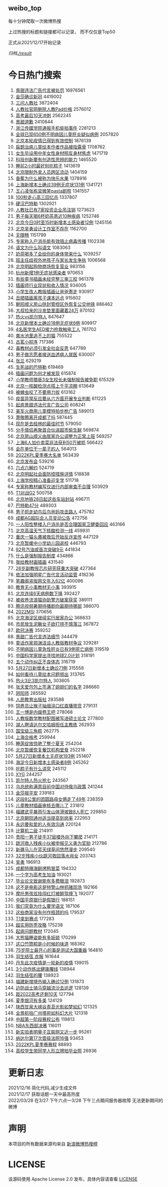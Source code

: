 weibo_top  
---
每十分钟爬取一次微博热搜  

上过热搜的标题和链接都可以记录， 而不仅仅是Top50

正式从2021/12/17开始记录  

*归档[./result](./result/)*

# 今日热门搜索  
1. [景甜违法广告代言被处罚](https://s.weibo.com//weibo?q=%23%E6%99%AF%E7%94%9C%E8%BF%9D%E6%B3%95%E5%B9%BF%E5%91%8A%E4%BB%A3%E8%A8%80%E8%A2%AB%E5%A4%84%E7%BD%9A%23&Refer=top) 16976561
2. [金莎确诊新冠](https://s.weibo.com//weibo?q=%23%E9%87%91%E8%8E%8E%E7%A1%AE%E8%AF%8A%E6%96%B0%E5%86%A0%23&Refer=top) 4419002
3. [三问人教社](https://s.weibo.com//weibo?q=%23%E4%B8%89%E9%97%AE%E4%BA%BA%E6%95%99%E7%A4%BE%23&Refer=top) 3872404
4. [人教社官网删除人教Pad价格](https://s.weibo.com//weibo?q=%23%E4%BA%BA%E6%95%99%E7%A4%BE%E5%AE%98%E7%BD%91%E5%88%A0%E9%99%A4%E4%BA%BA%E6%95%99Pad%E4%BB%B7%E6%A0%BC%23&Refer=top) 2576012
5. [高考最后10天冲刺](https://s.weibo.com//weibo?q=%23%E9%AB%98%E8%80%83%E6%9C%80%E5%90%8E10%E5%A4%A9%E5%86%B2%E5%88%BA%23&Refer=top) 2562245
6. [景甜道歉](https://s.weibo.com//weibo?q=%23%E6%99%AF%E7%94%9C%E9%81%93%E6%AD%89%23&Refer=top) 2410844
7. [浙江传媒学院通报手机偷拍事件](https://s.weibo.com//weibo?q=%23%E6%B5%99%E6%B1%9F%E4%BC%A0%E5%AA%92%E5%AD%A6%E9%99%A2%E9%80%9A%E6%8A%A5%E6%89%8B%E6%9C%BA%E5%81%B7%E6%8B%8D%E4%BA%8B%E4%BB%B6%23&Refer=top) 2281213
8. [全球已现650例不明病因儿童肝炎疑似病例](https://s.weibo.com//weibo?q=%23%E5%85%A8%E7%90%83%E5%B7%B2%E7%8E%B0650%E4%BE%8B%E4%B8%8D%E6%98%8E%E7%97%85%E5%9B%A0%E5%84%BF%E7%AB%A5%E8%82%9D%E7%82%8E%E7%96%91%E4%BC%BC%E7%97%85%E4%BE%8B%23&Refer=top) 2057820
9. [北京本轮疫情已得到有效控制](https://s.weibo.com//weibo?q=%23%E5%8C%97%E4%BA%AC%E6%9C%AC%E8%BD%AE%E7%96%AB%E6%83%85%E5%B7%B2%E5%BE%97%E5%88%B0%E6%9C%89%E6%95%88%E6%8E%A7%E5%88%B6%23&Refer=top) 1876139
10. [扁鹊治病儿童绘本作者作品被指露骨](https://s.weibo.com//weibo?q=%23%E6%89%81%E9%B9%8A%E6%B2%BB%E7%97%85%E5%84%BF%E7%AB%A5%E7%BB%98%E6%9C%AC%E4%BD%9C%E8%80%85%E4%BD%9C%E5%93%81%E8%A2%AB%E6%8C%87%E9%9C%B2%E9%AA%A8%23&Refer=top) 1708762
11. [女生毕设用中年女性身材照反身材焦虑](https://s.weibo.com//weibo?q=%23%E5%A5%B3%E7%94%9F%E6%AF%95%E8%AE%BE%E7%94%A8%E4%B8%AD%E5%B9%B4%E5%A5%B3%E6%80%A7%E8%BA%AB%E6%9D%90%E7%85%A7%E5%8F%8D%E8%BA%AB%E6%9D%90%E7%84%A6%E8%99%91%23&Refer=top) 1471719
12. [科技创新要有创造性思辨的能力](https://s.weibo.com//weibo?q=%23%E7%A7%91%E6%8A%80%E5%88%9B%E6%96%B0%E8%A6%81%E6%9C%89%E5%88%9B%E9%80%A0%E6%80%A7%E6%80%9D%E8%BE%A8%E7%9A%84%E8%83%BD%E5%8A%9B%23&Refer=top) 1465520
13. [睡前2小时最好别吃粽子](https://s.weibo.com//weibo?q=%23%E7%9D%A1%E5%89%8D2%E5%B0%8F%E6%97%B6%E6%9C%80%E5%A5%BD%E5%88%AB%E5%90%83%E7%B2%BD%E5%AD%90%23&Refer=top) 1413619
14. [北京限制外卖人员跨区流动](https://s.weibo.com//weibo?q=%23%E5%8C%97%E4%BA%AC%E9%99%90%E5%88%B6%E5%A4%96%E5%8D%96%E4%BA%BA%E5%91%98%E8%B7%A8%E5%8C%BA%E6%B5%81%E5%8A%A8%23&Refer=top) 1404159
15. [香蕉为什么被称为快乐水果](https://s.weibo.com//weibo?q=%23%E9%A6%99%E8%95%89%E4%B8%BA%E4%BB%80%E4%B9%88%E8%A2%AB%E7%A7%B0%E4%B8%BA%E5%BF%AB%E4%B9%90%E6%B0%B4%E6%9E%9C%23&Refer=top) 1378916
16. [上海新增本土确诊39例无症状131例](https://s.weibo.com//weibo?q=%23%E4%B8%8A%E6%B5%B7%E6%96%B0%E5%A2%9E%E6%9C%AC%E5%9C%9F%E7%A1%AE%E8%AF%8A39%E4%BE%8B%E6%97%A0%E7%97%87%E7%8A%B6131%E4%BE%8B%23&Refer=top) 1341721
17. [王心凌张栋梁微笑pasta剧照](https://s.weibo.com//weibo?q=%23%E7%8E%8B%E5%BF%83%E5%87%8C%E5%BC%A0%E6%A0%8B%E6%A2%81%E5%BE%AE%E7%AC%91pasta%E5%89%A7%E7%85%A7%23&Refer=top) 1341557
18. [100秒走心高三回忆杀](https://s.weibo.com//weibo?q=%23100%E7%A7%92%E8%B5%B0%E5%BF%83%E9%AB%98%E4%B8%89%E5%9B%9E%E5%BF%86%E6%9D%80%23&Refer=top) 1337807
19. [硬汉巴特勒](https://s.weibo.com//weibo?q=%23%E7%A1%AC%E6%B1%89%E5%B7%B4%E7%89%B9%E5%8B%92%23&Refer=top) 1302921
20. [人教社已有7家投资企业吊注销](https://s.weibo.com//weibo?q=%23%E4%BA%BA%E6%95%99%E7%A4%BE%E5%B7%B2%E6%9C%897%E5%AE%B6%E6%8A%95%E8%B5%84%E4%BC%81%E4%B8%9A%E5%90%8A%E6%B3%A8%E9%94%80%23&Refer=top) 1273623
21. [男子每天喝6杯奶茶患近10种疾病](https://s.weibo.com//weibo?q=%23%E7%94%B7%E5%AD%90%E6%AF%8F%E5%A4%A9%E5%96%9D6%E6%9D%AF%E5%A5%B6%E8%8C%B6%E6%82%A3%E8%BF%9110%E7%A7%8D%E7%96%BE%E7%97%85%23&Refer=top) 1252746
22. [北京今日0时至15时新增本土感染者12例](https://s.weibo.com//weibo?q=%23%E5%8C%97%E4%BA%AC%E4%BB%8A%E6%97%A50%E6%97%B6%E8%87%B315%E6%97%B6%E6%96%B0%E5%A2%9E%E6%9C%AC%E5%9C%9F%E6%84%9F%E6%9F%93%E8%80%8512%E4%BE%8B%23&Refer=top) 1245156
23. [北京吴勇设计工作室不存在](https://s.weibo.com//weibo?q=%23%E5%8C%97%E4%BA%AC%E5%90%B4%E5%8B%87%E8%AE%BE%E8%AE%A1%E5%B7%A5%E4%BD%9C%E5%AE%A4%E4%B8%8D%E5%AD%98%E5%9C%A8%23&Refer=top) 1162700
24. [无限畅](https://s.weibo.com//weibo?q=%E6%97%A0%E9%99%90%E7%95%85&Refer=top) 1151799
25. [专家称入户消杀能有效阻止病毒传播](https://s.weibo.com//weibo?q=%23%E4%B8%93%E5%AE%B6%E7%A7%B0%E5%85%A5%E6%88%B7%E6%B6%88%E6%9D%80%E8%83%BD%E6%9C%89%E6%95%88%E9%98%BB%E6%AD%A2%E7%97%85%E6%AF%92%E4%BC%A0%E6%92%AD%23&Refer=top) 1102338
26. [语文为什么叫语文](https://s.weibo.com//weibo?q=%23%E8%AF%AD%E6%96%87%E4%B8%BA%E4%BB%80%E4%B9%88%E5%8F%AB%E8%AF%AD%E6%96%87%23&Refer=top) 1083063
27. [奶茶喝多了会给你的身体带来什么](https://s.weibo.com//weibo?q=%23%E5%A5%B6%E8%8C%B6%E5%96%9D%E5%A4%9A%E4%BA%86%E4%BC%9A%E7%BB%99%E4%BD%A0%E7%9A%84%E8%BA%AB%E4%BD%93%E5%B8%A6%E6%9D%A5%E4%BB%80%E4%B9%88%23&Refer=top) 1039257
28. [班主任歧视外地孩子与家长发生争执](https://s.weibo.com//weibo?q=%23%E7%8F%AD%E4%B8%BB%E4%BB%BB%E6%AD%A7%E8%A7%86%E5%A4%96%E5%9C%B0%E5%AD%A9%E5%AD%90%E4%B8%8E%E5%AE%B6%E9%95%BF%E5%8F%91%E7%94%9F%E4%BA%89%E6%89%A7%23&Refer=top) 1006568
29. [北京明起购物商场恢复营业](https://s.weibo.com//weibo?q=%23%E5%8C%97%E4%BA%AC%E6%98%8E%E8%B5%B7%E8%B4%AD%E7%89%A9%E5%95%86%E5%9C%BA%E6%81%A2%E5%A4%8D%E8%90%A5%E4%B8%9A%23&Refer=top) 983156
30. [杭州新增1例无症状感染者](https://s.weibo.com//weibo?q=%23%E6%9D%AD%E5%B7%9E%E6%96%B0%E5%A2%9E1%E4%BE%8B%E6%97%A0%E7%97%87%E7%8A%B6%E6%84%9F%E6%9F%93%E8%80%85%23&Refer=top) 970653
31. [有些童书插画未经完整三审三校](https://s.weibo.com//weibo?q=%23%E6%9C%89%E4%BA%9B%E7%AB%A5%E4%B9%A6%E6%8F%92%E7%94%BB%E6%9C%AA%E7%BB%8F%E5%AE%8C%E6%95%B4%E4%B8%89%E5%AE%A1%E4%B8%89%E6%A0%A1%23&Refer=top) 961378
32. [插画师行业现状和收入情况](https://s.weibo.com//weibo?q=%23%E6%8F%92%E7%94%BB%E5%B8%88%E8%A1%8C%E4%B8%9A%E7%8E%B0%E7%8A%B6%E5%92%8C%E6%94%B6%E5%85%A5%E6%83%85%E5%86%B5%23&Refer=top) 934005
33. [小学生改人教版插画让爸爸寄走](https://s.weibo.com//weibo?q=%23%E5%B0%8F%E5%AD%A6%E7%94%9F%E6%94%B9%E4%BA%BA%E6%95%99%E7%89%88%E6%8F%92%E7%94%BB%E8%AE%A9%E7%88%B8%E7%88%B8%E5%AF%84%E8%B5%B0%23&Refer=top) 930917
34. [丑陋插画离孩子课本远点](https://s.weibo.com//weibo?q=%23%E4%B8%91%E9%99%8B%E6%8F%92%E7%94%BB%E7%A6%BB%E5%AD%A9%E5%AD%90%E8%AF%BE%E6%9C%AC%E8%BF%9C%E7%82%B9%23&Refer=top) 915602
35. [朝阳顺义房山除封管控区外恢复公交地铁](https://s.weibo.com//weibo?q=%23%E6%9C%9D%E9%98%B3%E9%A1%BA%E4%B9%89%E6%88%BF%E5%B1%B1%E9%99%A4%E5%B0%81%E7%AE%A1%E6%8E%A7%E5%8C%BA%E5%A4%96%E6%81%A2%E5%A4%8D%E5%85%AC%E4%BA%A4%E5%9C%B0%E9%93%81%23&Refer=top) 886462
36. [大叔捡来的沙发垫里面藏着24万](https://s.weibo.com//weibo?q=%23%E5%A4%A7%E5%8F%94%E6%8D%A1%E6%9D%A5%E7%9A%84%E6%B2%99%E5%8F%91%E5%9E%AB%E9%87%8C%E9%9D%A2%E8%97%8F%E7%9D%8024%E4%B8%87%23&Refer=top) 870102
37. [热火vs凯尔特人](https://s.weibo.com//weibo?q=%23%E7%83%AD%E7%81%ABvs%E5%87%AF%E5%B0%94%E7%89%B9%E4%BA%BA%23&Refer=top) 847647
38. [北京新增本土确诊18例无症状6例](https://s.weibo.com//weibo?q=%23%E5%8C%97%E4%BA%AC%E6%96%B0%E5%A2%9E%E6%9C%AC%E5%9C%9F%E7%A1%AE%E8%AF%8A18%E4%BE%8B%E6%97%A0%E7%97%87%E7%8A%B66%E4%BE%8B%23&Refer=top) 809917
39. [4名医学生AED接力抢救触电工人](https://s.weibo.com//weibo?q=%234%E5%90%8D%E5%8C%BB%E5%AD%A6%E7%94%9FAED%E6%8E%A5%E5%8A%9B%E6%8A%A2%E6%95%91%E8%A7%A6%E7%94%B5%E5%B7%A5%E4%BA%BA%23&Refer=top) 761702
40. [粪水池里追不上的猫](https://s.weibo.com//weibo?q=%23%E7%B2%AA%E6%B0%B4%E6%B1%A0%E9%87%8C%E8%BF%BD%E4%B8%8D%E4%B8%8A%E7%9A%84%E7%8C%AB%23&Refer=top) 755522
41. [古茗小程序](https://s.weibo.com//weibo?q=%E5%8F%A4%E8%8C%97%E5%B0%8F%E7%A8%8B%E5%BA%8F&Refer=top) 717386
42. [毒教材必须引发全社会反思](https://s.weibo.com//weibo?q=%23%E6%AF%92%E6%95%99%E6%9D%90%E5%BF%85%E9%A1%BB%E5%BC%95%E5%8F%91%E5%85%A8%E7%A4%BE%E4%BC%9A%E5%8F%8D%E6%80%9D%23&Refer=top) 647789
43. [男子做志愿者接送血透病人就医](https://s.weibo.com//weibo?q=%23%E7%94%B7%E5%AD%90%E5%81%9A%E5%BF%97%E6%84%BF%E8%80%85%E6%8E%A5%E9%80%81%E8%A1%80%E9%80%8F%E7%97%85%E4%BA%BA%E5%B0%B1%E5%8C%BB%23&Refer=top) 630007
44. [张兰](https://s.weibo.com//weibo?q=%E5%BC%A0%E5%85%B0&Refer=top) 629219
45. [生死战的巴特勒](https://s.weibo.com//weibo?q=%23%E7%94%9F%E6%AD%BB%E6%88%98%E7%9A%84%E5%B7%B4%E7%89%B9%E5%8B%92%23&Refer=top) 619469
46. [插画问题为何才被发现](https://s.weibo.com//weibo?q=%23%E6%8F%92%E7%94%BB%E9%97%AE%E9%A2%98%E4%B8%BA%E4%BD%95%E6%89%8D%E8%A2%AB%E5%8F%91%E7%8E%B0%23&Refer=top) 615874
47. [小学教师猥亵3女生校长未强制报告被免职](https://s.weibo.com//weibo?q=%23%E5%B0%8F%E5%AD%A6%E6%95%99%E5%B8%88%E7%8C%A5%E4%BA%B53%E5%A5%B3%E7%94%9F%E6%A0%A1%E9%95%BF%E6%9C%AA%E5%BC%BA%E5%88%B6%E6%8A%A5%E5%91%8A%E8%A2%AB%E5%85%8D%E8%81%8C%23&Refer=top) 615329
48. [北京一核酸检测点搭上千平凉棚](https://s.weibo.com//weibo?q=%23%E5%8C%97%E4%BA%AC%E4%B8%80%E6%A0%B8%E9%85%B8%E6%A3%80%E6%B5%8B%E7%82%B9%E6%90%AD%E4%B8%8A%E5%8D%83%E5%B9%B3%E5%87%89%E6%A3%9A%23&Refer=top) 613649
49. [被蜱虫咬了不要用力拔](https://s.weibo.com//weibo?q=%23%E8%A2%AB%E8%9C%B1%E8%99%AB%E5%92%AC%E4%BA%86%E4%B8%8D%E8%A6%81%E7%94%A8%E5%8A%9B%E6%8B%94%23&Refer=top) 613162
50. [疫苗异常反应要从六方面开展专业判断](https://s.weibo.com//weibo?q=%23%E7%96%AB%E8%8B%97%E5%BC%82%E5%B8%B8%E5%8F%8D%E5%BA%94%E8%A6%81%E4%BB%8E%E5%85%AD%E6%96%B9%E9%9D%A2%E5%BC%80%E5%B1%95%E4%B8%93%E4%B8%9A%E5%88%A4%E6%96%AD%23&Refer=top) 611225
51. [起底景甜违法代言广告公司](https://s.weibo.com//weibo?q=%23%E8%B5%B7%E5%BA%95%E6%99%AF%E7%94%9C%E8%BF%9D%E6%B3%95%E4%BB%A3%E8%A8%80%E5%B9%BF%E5%91%8A%E5%85%AC%E5%8F%B8%23&Refer=top) 608241
52. [美军火商用儿童模特拍步枪广告](https://s.weibo.com//weibo?q=%23%E7%BE%8E%E5%86%9B%E7%81%AB%E5%95%86%E7%94%A8%E5%84%BF%E7%AB%A5%E6%A8%A1%E7%89%B9%E6%8B%8D%E6%AD%A5%E6%9E%AA%E5%B9%BF%E5%91%8A%23&Refer=top) 589013
53. [萧敬腾离开成都了吗](https://s.weibo.com//weibo?q=%E8%90%A7%E6%95%AC%E8%85%BE%E7%A6%BB%E5%BC%80%E6%88%90%E9%83%BD%E4%BA%86%E5%90%97&Refer=top) 587445
54. [现在是去桂林的最佳时节](https://s.weibo.com//weibo?q=%23%E7%8E%B0%E5%9C%A8%E6%98%AF%E5%8E%BB%E6%A1%82%E6%9E%97%E7%9A%84%E6%9C%80%E4%BD%B3%E6%97%B6%E8%8A%82%23&Refer=top) 579050
55. [分手情侣再聚首合伙进超市偷生鲜](https://s.weibo.com//weibo?q=%23%E5%88%86%E6%89%8B%E6%83%85%E4%BE%A3%E5%86%8D%E8%81%9A%E9%A6%96%E5%90%88%E4%BC%99%E8%BF%9B%E8%B6%85%E5%B8%82%E5%81%B7%E7%94%9F%E9%B2%9C%23&Refer=top) 569874
56. [北京房山顺义由居家办公调整为正常上班](https://s.weibo.com//weibo?q=%23%E5%8C%97%E4%BA%AC%E6%88%BF%E5%B1%B1%E9%A1%BA%E4%B9%89%E7%94%B1%E5%B1%85%E5%AE%B6%E5%8A%9E%E5%85%AC%E8%B0%83%E6%95%B4%E4%B8%BA%E6%AD%A3%E5%B8%B8%E4%B8%8A%E7%8F%AD%23&Refer=top) 569257
57. [上海6人加价卖菜非法获利50万被抓](https://s.weibo.com//weibo?q=%23%E4%B8%8A%E6%B5%B76%E4%BA%BA%E5%8A%A0%E4%BB%B7%E5%8D%96%E8%8F%9C%E9%9D%9E%E6%B3%95%E8%8E%B7%E5%88%A950%E4%B8%87%E8%A2%AB%E6%8A%93%23&Refer=top) 566422
58. [会在单位干一辈子的人](https://s.weibo.com//weibo?q=%23%E4%BC%9A%E5%9C%A8%E5%8D%95%E4%BD%8D%E5%B9%B2%E4%B8%80%E8%BE%88%E5%AD%90%E7%9A%84%E4%BA%BA%23&Refer=top) 564013
59. [2022KPL夏季赛大名单](https://s.weibo.com//weibo?q=%232022KPL%E5%A4%8F%E5%AD%A3%E8%B5%9B%E5%A4%A7%E5%90%8D%E5%8D%95%23&Refer=top) 563439
60. [北京发布会](https://s.weibo.com//weibo?q=%23%E5%8C%97%E4%BA%AC%E5%8F%91%E5%B8%83%E4%BC%9A%23&Refer=top) 539216
61. [六点六解约](https://s.weibo.com//weibo?q=%E5%85%AD%E7%82%B9%E5%85%AD%E8%A7%A3%E7%BA%A6&Refer=top) 524719
62. [北京明起社会面防控措施详情](https://s.weibo.com//weibo?q=%23%E5%8C%97%E4%BA%AC%E6%98%8E%E8%B5%B7%E7%A4%BE%E4%BC%9A%E9%9D%A2%E9%98%B2%E6%8E%A7%E6%8E%AA%E6%96%BD%E8%AF%A6%E6%83%85%23&Refer=top) 518838
63. [上海学校精心准备迎复学](https://s.weibo.com//weibo?q=%23%E4%B8%8A%E6%B5%B7%E5%AD%A6%E6%A0%A1%E7%B2%BE%E5%BF%83%E5%87%86%E5%A4%87%E8%BF%8E%E5%A4%8D%E5%AD%A6%23&Refer=top) 511718
64. [专家称教材编写仅进行内部审查不合理](https://s.weibo.com//weibo?q=%23%E4%B8%93%E5%AE%B6%E7%A7%B0%E6%95%99%E6%9D%90%E7%BC%96%E5%86%99%E4%BB%85%E8%BF%9B%E8%A1%8C%E5%86%85%E9%83%A8%E5%AE%A1%E6%9F%A5%E4%B8%8D%E5%90%88%E7%90%86%23&Refer=top) 503929
65. [T1对战G2](https://s.weibo.com//weibo?q=%23T1%E5%AF%B9%E6%88%98G2%23&Refer=top) 500758
66. [北京地铁28日起这些车站封站](https://s.weibo.com//weibo?q=%23%E5%8C%97%E4%BA%AC%E5%9C%B0%E9%93%8128%E6%97%A5%E8%B5%B7%E8%BF%99%E4%BA%9B%E8%BD%A6%E7%AB%99%E5%B0%81%E7%AB%99%23&Refer=top) 496711
67. [巴特勒47分](https://s.weibo.com//weibo?q=%23%E5%B7%B4%E7%89%B9%E5%8B%9247%E5%88%86%23&Refer=top) 489303
68. [男子抓走幼鸟后鸟爸妈攻击路人](https://s.weibo.com//weibo?q=%23%E7%94%B7%E5%AD%90%E6%8A%93%E8%B5%B0%E5%B9%BC%E9%B8%9F%E5%90%8E%E9%B8%9F%E7%88%B8%E5%A6%88%E6%94%BB%E5%87%BB%E8%B7%AF%E4%BA%BA%23&Refer=top) 475782
69. [成都AG超玩会人员变动公告](https://s.weibo.com//weibo?q=%E6%88%90%E9%83%BDAG%E8%B6%85%E7%8E%A9%E4%BC%9A%E4%BA%BA%E5%91%98%E5%8F%98%E5%8A%A8%E5%85%AC%E5%91%8A&Refer=top) 472756
70. [一人阳性整楼入户消杀是否合理国家卫健委回应](https://s.weibo.com//weibo?q=%23%E4%B8%80%E4%BA%BA%E9%98%B3%E6%80%A7%E6%95%B4%E6%A5%BC%E5%85%A5%E6%88%B7%E6%B6%88%E6%9D%80%E6%98%AF%E5%90%A6%E5%90%88%E7%90%86%E5%9B%BD%E5%AE%B6%E5%8D%AB%E5%81%A5%E5%A7%94%E5%9B%9E%E5%BA%94%23&Refer=top) 463166
71. [北京高温天气下核酸检测一线](https://s.weibo.com//weibo?q=%23%E5%8C%97%E4%BA%AC%E9%AB%98%E6%B8%A9%E5%A4%A9%E6%B0%94%E4%B8%8B%E6%A0%B8%E9%85%B8%E6%A3%80%E6%B5%8B%E4%B8%80%E7%BA%BF%23&Refer=top) 459931
72. [重庆一猫头鹰被救后开始反诈宣传](https://s.weibo.com//weibo?q=%23%E9%87%8D%E5%BA%86%E4%B8%80%E7%8C%AB%E5%A4%B4%E9%B9%B0%E8%A2%AB%E6%95%91%E5%90%8E%E5%BC%80%E5%A7%8B%E5%8F%8D%E8%AF%88%E5%AE%A3%E4%BC%A0%23&Refer=top) 447129
73. [北京暂缓中小学幼儿园返校](https://s.weibo.com//weibo?q=%23%E5%8C%97%E4%BA%AC%E6%9A%82%E7%BC%93%E4%B8%AD%E5%B0%8F%E5%AD%A6%E5%B9%BC%E5%84%BF%E5%9B%AD%E8%BF%94%E6%A0%A1%23&Refer=top) 446793
74. [92号汽油或首次突破9元](https://s.weibo.com//weibo?q=%2392%E5%8F%B7%E6%B1%BD%E6%B2%B9%E6%88%96%E9%A6%96%E6%AC%A1%E7%AA%81%E7%A0%B49%E5%85%83%23&Refer=top) 441834
75. [什么是强制报告制度](https://s.weibo.com//weibo?q=%23%E4%BB%80%E4%B9%88%E6%98%AF%E5%BC%BA%E5%88%B6%E6%8A%A5%E5%91%8A%E5%88%B6%E5%BA%A6%23&Refer=top) 434866
76. [我给教材画插画](https://s.weibo.com//weibo?q=%23%E6%88%91%E7%BB%99%E6%95%99%E6%9D%90%E7%94%BB%E6%8F%92%E7%94%BB%23&Refer=top) 431540
77. [26岁副教授芯片研究获重大突破](https://s.weibo.com//weibo?q=%2326%E5%B2%81%E5%89%AF%E6%95%99%E6%8E%88%E8%8A%AF%E7%89%87%E7%A0%94%E7%A9%B6%E8%8E%B7%E9%87%8D%E5%A4%A7%E7%AA%81%E7%A0%B4%23&Refer=top) 427364
78. [依法加强明星广告代言活动监管](https://s.weibo.com//weibo?q=%23%E4%BE%9D%E6%B3%95%E5%8A%A0%E5%BC%BA%E6%98%8E%E6%98%9F%E5%B9%BF%E5%91%8A%E4%BB%A3%E8%A8%80%E6%B4%BB%E5%8A%A8%E7%9B%91%E7%AE%A1%23&Refer=top) 418236
79. [笔趣阁盗版网文年入62亿](https://s.weibo.com//weibo?q=%23%E7%AC%94%E8%B6%A3%E9%98%81%E7%9B%97%E7%89%88%E7%BD%91%E6%96%87%E5%B9%B4%E5%85%A562%E4%BA%BF%23&Refer=top) 400096
80. [教育无小事教材无小事](https://s.weibo.com//weibo?q=%23%E6%95%99%E8%82%B2%E6%97%A0%E5%B0%8F%E4%BA%8B%E6%95%99%E6%9D%90%E6%97%A0%E5%B0%8F%E4%BA%8B%23&Refer=top) 393915
81. [北京连续6天病例数下降](https://s.weibo.com//weibo?q=%23%E5%8C%97%E4%BA%AC%E8%BF%9E%E7%BB%AD6%E5%A4%A9%E7%97%85%E4%BE%8B%E6%95%B0%E4%B8%8B%E9%99%8D%23&Refer=top) 392427
82. [被收养流浪猫协助警方破案获奖](https://s.weibo.com//weibo?q=%23%E8%A2%AB%E6%94%B6%E5%85%BB%E6%B5%81%E6%B5%AA%E7%8C%AB%E5%8D%8F%E5%8A%A9%E8%AD%A6%E6%96%B9%E7%A0%B4%E6%A1%88%E8%8E%B7%E5%A5%96%23&Refer=top) 389111
83. [腾讯视频暑期待播剧你最期待哪部](https://s.weibo.com//weibo?q=%23%E8%85%BE%E8%AE%AF%E8%A7%86%E9%A2%91%E6%9A%91%E6%9C%9F%E5%BE%85%E6%92%AD%E5%89%A7%E4%BD%A0%E6%9C%80%E6%9C%9F%E5%BE%85%E5%93%AA%E9%83%A8%23&Refer=top) 386070
84. [2022MSI](https://s.weibo.com//weibo?q=2022MSI&Refer=top) 370656
85. [北京海淀区继续实行居家办公](https://s.weibo.com//weibo?q=%23%E5%8C%97%E4%BA%AC%E6%B5%B7%E6%B7%80%E5%8C%BA%E7%BB%A7%E7%BB%AD%E5%AE%9E%E8%A1%8C%E5%B1%85%E5%AE%B6%E5%8A%9E%E5%85%AC%23&Refer=top) 368633
86. [市民放生泥鳅女子欲打捞不慎落江](https://s.weibo.com//weibo?q=%23%E5%B8%82%E6%B0%91%E6%94%BE%E7%94%9F%E6%B3%A5%E9%B3%85%E5%A5%B3%E5%AD%90%E6%AC%B2%E6%89%93%E6%8D%9E%E4%B8%8D%E6%85%8E%E8%90%BD%E6%B1%9F%23&Refer=top) 367872
87. [欧冠决赛](https://s.weibo.com//weibo?q=%23%E6%AC%A7%E5%86%A0%E5%86%B3%E8%B5%9B%23&Refer=top) 359252
88. [景甜广告代言违法细节](https://s.weibo.com//weibo?q=%23%E6%99%AF%E7%94%9C%E5%B9%BF%E5%91%8A%E4%BB%A3%E8%A8%80%E8%BF%9D%E6%B3%95%E7%BB%86%E8%8A%82%23&Refer=top) 344479
89. [童话作家郑渊洁谈人教版教材争议](https://s.weibo.com//weibo?q=%23%E7%AB%A5%E8%AF%9D%E4%BD%9C%E5%AE%B6%E9%83%91%E6%B8%8A%E6%B4%81%E8%B0%88%E4%BA%BA%E6%95%99%E7%89%88%E6%95%99%E6%9D%90%E4%BA%89%E8%AE%AE%23&Refer=top) 329281
90. [不明病因儿童急性肝炎已有9例死亡病例](https://s.weibo.com//weibo?q=%23%E4%B8%8D%E6%98%8E%E7%97%85%E5%9B%A0%E5%84%BF%E7%AB%A5%E6%80%A5%E6%80%A7%E8%82%9D%E7%82%8E%E5%B7%B2%E6%9C%899%E4%BE%8B%E6%AD%BB%E4%BA%A1%E7%97%85%E4%BE%8B%23&Refer=top) 319519
91. [中国科学家提出寻找地球2.0计划](https://s.weibo.com//weibo?q=%23%E4%B8%AD%E5%9B%BD%E7%A7%91%E5%AD%A6%E5%AE%B6%E6%8F%90%E5%87%BA%E5%AF%BB%E6%89%BE%E5%9C%B0%E7%90%832.0%E8%AE%A1%E5%88%92%23&Refer=top) 318191
92. [五个动作纠正不良体态](https://s.weibo.com//weibo?q=%23%E4%BA%94%E4%B8%AA%E5%8A%A8%E4%BD%9C%E7%BA%A0%E6%AD%A3%E4%B8%8D%E8%89%AF%E4%BD%93%E6%80%81%23&Refer=top) 316719
93. [5月27日新增本土确诊71例](https://s.weibo.com//weibo?q=%235%E6%9C%8827%E6%97%A5%E6%96%B0%E5%A2%9E%E6%9C%AC%E5%9C%9F%E7%A1%AE%E8%AF%8A71%E4%BE%8B%23&Refer=top) 315558
94. [如何看待儿童绘本问题频出](https://s.weibo.com//weibo?q=%23%E5%A6%82%E4%BD%95%E7%9C%8B%E5%BE%85%E5%84%BF%E7%AB%A5%E7%BB%98%E6%9C%AC%E9%97%AE%E9%A2%98%E9%A2%91%E5%87%BA%23&Refer=top) 313765
95. [热火3比3凯尔特人](https://s.weibo.com//weibo?q=%23%E7%83%AD%E7%81%AB3%E6%AF%943%E5%87%AF%E5%B0%94%E7%89%B9%E4%BA%BA%23&Refer=top) 303605
96. [张天爱包包上签满了姐姐们的名字](https://s.weibo.com//weibo?q=%23%E5%BC%A0%E5%A4%A9%E7%88%B1%E5%8C%85%E5%8C%85%E4%B8%8A%E7%AD%BE%E6%BB%A1%E4%BA%86%E5%A7%90%E5%A7%90%E4%BB%AC%E7%9A%84%E5%90%8D%E5%AD%97%23&Refer=top) 286660
97. [阴阳师](https://s.weibo.com//weibo?q=%E9%98%B4%E9%98%B3%E5%B8%88&Refer=top) 285592
98. [人民教育出版社](https://s.weibo.com//weibo?q=%23%E4%BA%BA%E6%B0%91%E6%95%99%E8%82%B2%E5%87%BA%E7%89%88%E7%A4%BE%23&Refer=top) 283588
99. [饲养员让猴子抽烟涂口红直播带货](https://s.weibo.com//weibo?q=%23%E9%A5%B2%E5%85%BB%E5%91%98%E8%AE%A9%E7%8C%B4%E5%AD%90%E6%8A%BD%E7%83%9F%E6%B6%82%E5%8F%A3%E7%BA%A2%E7%9B%B4%E6%92%AD%E5%B8%A6%E8%B4%A7%23&Refer=top) 279131
100. [王一博是内娱卷王吧](https://s.weibo.com//weibo?q=%23%E7%8E%8B%E4%B8%80%E5%8D%9A%E6%98%AF%E5%86%85%E5%A8%B1%E5%8D%B7%E7%8E%8B%E5%90%A7%23&Refer=top) 278068
101. [人教版数学教材配图被写进硕士论文](https://s.weibo.com//weibo?q=%23%E4%BA%BA%E6%95%99%E7%89%88%E6%95%B0%E5%AD%A6%E6%95%99%E6%9D%90%E9%85%8D%E5%9B%BE%E8%A2%AB%E5%86%99%E8%BF%9B%E7%A1%95%E5%A3%AB%E8%AE%BA%E6%96%87%23&Refer=top) 277800
102. [湖人聘请达尔文哈姆担任主教练](https://s.weibo.com//weibo?q=%23%E6%B9%96%E4%BA%BA%E8%81%98%E8%AF%B7%E8%BE%BE%E5%B0%94%E6%96%87%E5%93%88%E5%A7%86%E6%8B%85%E4%BB%BB%E4%B8%BB%E6%95%99%E7%BB%83%23&Refer=top) 262933
103. [国宝级三角粽](https://s.weibo.com//weibo?q=%23%E5%9B%BD%E5%AE%9D%E7%BA%A7%E4%B8%89%E8%A7%92%E7%B2%BD%23&Refer=top) 262775
104. [上海合格考](https://s.weibo.com//weibo?q=%23%E4%B8%8A%E6%B5%B7%E5%90%88%E6%A0%BC%E8%80%83%23&Refer=top) 259944
105. [睡莲绽放惊艳了整个夏天](https://s.weibo.com//weibo?q=%23%E7%9D%A1%E8%8E%B2%E7%BB%BD%E6%94%BE%E6%83%8A%E8%89%B3%E4%BA%86%E6%95%B4%E4%B8%AA%E5%A4%8F%E5%A4%A9%23&Refer=top) 254204
106. [北京暂缓恢复餐饮机构堂食](https://s.weibo.com//weibo?q=%23%E5%8C%97%E4%BA%AC%E6%9A%82%E7%BC%93%E6%81%A2%E5%A4%8D%E9%A4%90%E9%A5%AE%E6%9C%BA%E6%9E%84%E5%A0%82%E9%A3%9F%23&Refer=top) 252218
107. [5月27日新增本土无症状193例](https://s.weibo.com//weibo?q=%235%E6%9C%8827%E6%97%A5%E6%96%B0%E5%A2%9E%E6%9C%AC%E5%9C%9F%E6%97%A0%E7%97%87%E7%8A%B6193%E4%BE%8B%23&Refer=top) 251407
108. [海淀今日新增本土感染者8例](https://s.weibo.com//weibo?q=%E6%B5%B7%E6%B7%80%E4%BB%8A%E6%97%A5%E6%96%B0%E5%A2%9E%E6%9C%AC%E5%9C%9F%E6%84%9F%E6%9F%93%E8%80%858%E4%BE%8B&Refer=top) 245262
109. [吃粽子有什么讲究](https://s.weibo.com//weibo?q=%23%E5%90%83%E7%B2%BD%E5%AD%90%E6%9C%89%E4%BB%80%E4%B9%88%E8%AE%B2%E7%A9%B6%23&Refer=top) 245112
110. [XYG](https://s.weibo.com//weibo?q=XYG&Refer=top) 244257
111. [凯尔特人热火抢七](https://s.weibo.com//weibo?q=%E5%87%AF%E5%B0%94%E7%89%B9%E4%BA%BA%E7%83%AD%E7%81%AB%E6%8A%A2%E4%B8%83&Refer=top) 243567
112. [乌总统称满意目前中国对待俄乌政策](https://s.weibo.com//weibo?q=%23%E4%B9%8C%E6%80%BB%E7%BB%9F%E7%A7%B0%E6%BB%A1%E6%84%8F%E7%9B%AE%E5%89%8D%E4%B8%AD%E5%9B%BD%E5%AF%B9%E5%BE%85%E4%BF%84%E4%B9%8C%E6%94%BF%E7%AD%96%23&Refer=top) 241244
113. [金莎报平安](https://s.weibo.com//weibo?q=%23%E9%87%91%E8%8E%8E%E6%8A%A5%E5%B9%B3%E5%AE%89%23&Refer=top) 239183
114. [这段8公里的团圆路母女俩走了49年](https://s.weibo.com//weibo?q=%23%E8%BF%99%E6%AE%B58%E5%85%AC%E9%87%8C%E7%9A%84%E5%9B%A2%E5%9C%86%E8%B7%AF%E6%AF%8D%E5%A5%B3%E4%BF%A9%E8%B5%B0%E4%BA%8649%E5%B9%B4%23&Refer=top) 238359
115. [儿童教材插画审核去哪儿了](https://s.weibo.com//weibo?q=%23%E5%84%BF%E7%AB%A5%E6%95%99%E6%9D%90%E6%8F%92%E7%94%BB%E5%AE%A1%E6%A0%B8%E5%8E%BB%E5%93%AA%E5%84%BF%E4%BA%86%23&Refer=top) 231812
116. [福建武平暴雨引发山体滑坡致8人死亡](https://s.weibo.com//weibo?q=%23%E7%A6%8F%E5%BB%BA%E6%AD%A6%E5%B9%B3%E6%9A%B4%E9%9B%A8%E5%BC%95%E5%8F%91%E5%B1%B1%E4%BD%93%E6%BB%91%E5%9D%A1%E8%87%B48%E4%BA%BA%E6%AD%BB%E4%BA%A1%23&Refer=top) 229850
117. [北京朝阳通州适当提高到岗率](https://s.weibo.com//weibo?q=%23%E5%8C%97%E4%BA%AC%E6%9C%9D%E9%98%B3%E9%80%9A%E5%B7%9E%E9%80%82%E5%BD%93%E6%8F%90%E9%AB%98%E5%88%B0%E5%B2%97%E7%8E%87%23&Refer=top) 222953
118. [永远要和爱的人有效沟通](https://s.weibo.com//weibo?q=%23%E6%B0%B8%E8%BF%9C%E8%A6%81%E5%92%8C%E7%88%B1%E7%9A%84%E4%BA%BA%E6%9C%89%E6%95%88%E6%B2%9F%E9%80%9A%23&Refer=top) 220124
119. [计算机二级](https://s.weibo.com//weibo?q=%E8%AE%A1%E7%AE%97%E6%9C%BA%E4%BA%8C%E7%BA%A7&Refer=top) 214911
120. [贵阳一男子徒手37层楼外向下攀爬](https://s.weibo.com//weibo?q=%23%E8%B4%B5%E9%98%B3%E4%B8%80%E7%94%B7%E5%AD%90%E5%BE%92%E6%89%8B37%E5%B1%82%E6%A5%BC%E5%A4%96%E5%90%91%E4%B8%8B%E6%94%80%E7%88%AC%23&Refer=top) 214171
121. [跳河救人残疾小伙被申报见义勇为奖励](https://s.weibo.com//weibo?q=%23%E8%B7%B3%E6%B2%B3%E6%95%91%E4%BA%BA%E6%AE%8B%E7%96%BE%E5%B0%8F%E4%BC%99%E8%A2%AB%E7%94%B3%E6%8A%A5%E8%A7%81%E4%B9%89%E5%8B%87%E4%B8%BA%E5%A5%96%E5%8A%B1%23&Refer=top) 212786
122. [新疆马儿在蓝天绿草间悠然漫步](https://s.weibo.com//weibo?q=%23%E6%96%B0%E7%96%86%E9%A9%AC%E5%84%BF%E5%9C%A8%E8%93%9D%E5%A4%A9%E7%BB%BF%E8%8D%89%E9%97%B4%E6%82%A0%E7%84%B6%E6%BC%AB%E6%AD%A5%23&Refer=top) 209540
123. [32岁残疾小伙跳河救回落水母女](https://s.weibo.com//weibo?q=%2332%E5%B2%81%E6%AE%8B%E7%96%BE%E5%B0%8F%E4%BC%99%E8%B7%B3%E6%B2%B3%E6%95%91%E5%9B%9E%E8%90%BD%E6%B0%B4%E6%AF%8D%E5%A5%B3%23&Refer=top) 203743
124. [吴勇](https://s.weibo.com//weibo?q=%23%E5%90%B4%E5%8B%87%23&Refer=top) 196913
125. [成都特辣海鲜烤鸭冒菜](https://s.weibo.com//weibo?q=%23%E6%88%90%E9%83%BD%E7%89%B9%E8%BE%A3%E6%B5%B7%E9%B2%9C%E7%83%A4%E9%B8%AD%E5%86%92%E8%8F%9C%23&Refer=top) 194332
126. [一个字为高考生加油](https://s.weibo.com//weibo?q=%23%E4%B8%80%E4%B8%AA%E5%AD%97%E4%B8%BA%E9%AB%98%E8%80%83%E7%94%9F%E5%8A%A0%E6%B2%B9%23&Refer=top) 193021
127. [毕业论文致谢能有多费眼泪](https://s.weibo.com//weibo?q=%23%E6%AF%95%E4%B8%9A%E8%AE%BA%E6%96%87%E8%87%B4%E8%B0%A2%E8%83%BD%E6%9C%89%E5%A4%9A%E8%B4%B9%E7%9C%BC%E6%B3%AA%23&Refer=top) 192873
128. [这不是电影这是特警山林抓赌现场](https://s.weibo.com//weibo?q=%23%E8%BF%99%E4%B8%8D%E6%98%AF%E7%94%B5%E5%BD%B1%E8%BF%99%E6%98%AF%E7%89%B9%E8%AD%A6%E5%B1%B1%E6%9E%97%E6%8A%93%E8%B5%8C%E7%8E%B0%E5%9C%BA%23&Refer=top) 192166
129. [摩托男孩炫技闯红灯被醉驾撞飞](https://s.weibo.com//weibo?q=%23%E6%91%A9%E6%89%98%E7%94%B7%E5%AD%A9%E7%82%AB%E6%8A%80%E9%97%AF%E7%BA%A2%E7%81%AF%E8%A2%AB%E9%86%89%E9%A9%BE%E6%92%9E%E9%A3%9E%23&Refer=top) 192077
130. [中国平原银行是假银行](https://s.weibo.com//weibo?q=%23%E4%B8%AD%E5%9B%BD%E5%B9%B3%E5%8E%9F%E9%93%B6%E8%A1%8C%E6%98%AF%E5%81%87%E9%93%B6%E8%A1%8C%23&Refer=top) 188151
131. [我们究竟为什么要学语文](https://s.weibo.com//weibo?q=%23%E6%88%91%E4%BB%AC%E7%A9%B6%E7%AB%9F%E4%B8%BA%E4%BB%80%E4%B9%88%E8%A6%81%E5%AD%A6%E8%AF%AD%E6%96%87%23&Refer=top) 187106
132. [这些商家没有创作瓶颈的吗](https://s.weibo.com//weibo?q=%23%E8%BF%99%E4%BA%9B%E5%95%86%E5%AE%B6%E6%B2%A1%E6%9C%89%E5%88%9B%E4%BD%9C%E7%93%B6%E9%A2%88%E7%9A%84%E5%90%97%23&Refer=top) 179537
133. [T1拿到赛点](https://s.weibo.com//weibo?q=%23T1%E6%8B%BF%E5%88%B0%E8%B5%9B%E7%82%B9%23&Refer=top) 177283
134. [超实用防秃攻略](https://s.weibo.com//weibo?q=%23%E8%B6%85%E5%AE%9E%E7%94%A8%E9%98%B2%E7%A7%83%E6%94%BB%E7%95%A5%23&Refer=top) 175238
135. [起底问题教材](https://s.weibo.com//weibo?q=%23%E8%B5%B7%E5%BA%95%E9%97%AE%E9%A2%98%E6%95%99%E6%9D%90%23&Refer=top) 172045
136. [大熊猫睡姿能有多妖娆](https://s.weibo.com//weibo?q=%23%E5%A4%A7%E7%86%8A%E7%8C%AB%E7%9D%A1%E5%A7%BF%E8%83%BD%E6%9C%89%E5%A4%9A%E5%A6%96%E5%A8%86%23&Refer=top) 170299
137. [这口竹筒粽是小时候的味道](https://s.weibo.com//weibo?q=%23%E8%BF%99%E5%8F%A3%E7%AB%B9%E7%AD%92%E7%B2%BD%E6%98%AF%E5%B0%8F%E6%97%B6%E5%80%99%E7%9A%84%E5%91%B3%E9%81%93%23&Refer=top) 168362
138. [75岁院士最开心的事是测试大国重器](https://s.weibo.com//weibo?q=%2375%E5%B2%81%E9%99%A2%E5%A3%AB%E6%9C%80%E5%BC%80%E5%BF%83%E7%9A%84%E4%BA%8B%E6%98%AF%E6%B5%8B%E8%AF%95%E5%A4%A7%E5%9B%BD%E9%87%8D%E5%99%A8%23&Refer=top) 164810
139. [羽生结弦 衣服](https://s.weibo.com//weibo?q=%E7%BE%BD%E7%94%9F%E7%BB%93%E5%BC%A6%20%E8%A1%A3%E6%9C%8D&Refer=top) 161644
140. [丹东此次疫情是一轮新的疫情](https://s.weibo.com//weibo?q=%23%E4%B8%B9%E4%B8%9C%E6%AD%A4%E6%AC%A1%E7%96%AB%E6%83%85%E6%98%AF%E4%B8%80%E8%BD%AE%E6%96%B0%E7%9A%84%E7%96%AB%E6%83%85%23&Refer=top) 139015
141. [3个动作练出健康腰线](https://s.weibo.com//weibo?q=%233%E4%B8%AA%E5%8A%A8%E4%BD%9C%E7%BB%83%E5%87%BA%E5%81%A5%E5%BA%B7%E8%85%B0%E7%BA%BF%23&Refer=top) 138944
142. [羽生结弦的腰](https://s.weibo.com//weibo?q=%23%E7%BE%BD%E7%94%9F%E7%BB%93%E5%BC%A6%E7%9A%84%E8%85%B0%23&Refer=top) 138923
143. [福建新增境外输入确诊12例](https://s.weibo.com//weibo?q=%23%E7%A6%8F%E5%BB%BA%E6%96%B0%E5%A2%9E%E5%A2%83%E5%A4%96%E8%BE%93%E5%85%A5%E7%A1%AE%E8%AF%8A12%E4%BE%8B%23&Refer=top) 131873
144. [边防战士骑马穿越流沙去巡逻](https://s.weibo.com//weibo?q=%23%E8%BE%B9%E9%98%B2%E6%88%98%E5%A3%AB%E9%AA%91%E9%A9%AC%E7%A9%BF%E8%B6%8A%E6%B5%81%E6%B2%99%E5%8E%BB%E5%B7%A1%E9%80%BB%23&Refer=top) 128139
145. [距2022高考还剩10天](https://s.weibo.com//weibo?q=%23%E8%B7%9D2022%E9%AB%98%E8%80%83%E8%BF%98%E5%89%A910%E5%A4%A9%23&Refer=top) 127794
146. [夏季银河有多美](https://s.weibo.com//weibo?q=%23%E5%A4%8F%E5%AD%A3%E9%93%B6%E6%B2%B3%E6%9C%89%E5%A4%9A%E7%BE%8E%23&Refer=top) 124129
147. [陕西甘泉大峡谷青苔光影如梦如幻](https://s.weibo.com//weibo?q=%23%E9%99%95%E8%A5%BF%E7%94%98%E6%B3%89%E5%A4%A7%E5%B3%A1%E8%B0%B7%E9%9D%92%E8%8B%94%E5%85%89%E5%BD%B1%E5%A6%82%E6%A2%A6%E5%A6%82%E5%B9%BB%23&Refer=top) 121325
148. [全景航拍广州塔宛如科幻大片](https://s.weibo.com//weibo?q=%23%E5%85%A8%E6%99%AF%E8%88%AA%E6%8B%8D%E5%B9%BF%E5%B7%9E%E5%A1%94%E5%AE%9B%E5%A6%82%E7%A7%91%E5%B9%BB%E5%A4%A7%E7%89%87%23&Refer=top) 121318
149. [中超第一阶段赛程公布](https://s.weibo.com//weibo?q=%23%E4%B8%AD%E8%B6%85%E7%AC%AC%E4%B8%80%E9%98%B6%E6%AE%B5%E8%B5%9B%E7%A8%8B%E5%85%AC%E5%B8%83%23&Refer=top) 119813
150. [NBA东西部决赛](https://s.weibo.com//weibo?q=%23NBA%E4%B8%9C%E8%A5%BF%E9%83%A8%E5%86%B3%E8%B5%9B%23&Refer=top) 116011
151. [新实验表明量子互联网又近一步](https://s.weibo.com//weibo?q=%23%E6%96%B0%E5%AE%9E%E9%AA%8C%E8%A1%A8%E6%98%8E%E9%87%8F%E5%AD%90%E4%BA%92%E8%81%94%E7%BD%91%E5%8F%88%E8%BF%91%E4%B8%80%E6%AD%A5%23&Refer=top) 95261
152. [纳达尔第17次晋级法网16强](https://s.weibo.com//weibo?q=%23%E7%BA%B3%E8%BE%BE%E5%B0%94%E7%AC%AC17%E6%AC%A1%E6%99%8B%E7%BA%A7%E6%B3%95%E7%BD%9116%E5%BC%BA%23&Refer=top) 93453
153. [2022KPL夏季赛赛程](https://s.weibo.com//weibo?q=%232022KPL%E5%A4%8F%E5%AD%A3%E8%B5%9B%E8%B5%9B%E7%A8%8B%23&Refer=top) 88893
154. [高校学生带同学人形立牌拍毕业照](https://s.weibo.com//weibo?q=%23%E9%AB%98%E6%A0%A1%E5%AD%A6%E7%94%9F%E5%B8%A6%E5%90%8C%E5%AD%A6%E4%BA%BA%E5%BD%A2%E7%AB%8B%E7%89%8C%E6%8B%8D%E6%AF%95%E4%B8%9A%E7%85%A7%23&Refer=top) 26936
# 更新日志  
2021/12/16  简化代码,减少生成文件  
2021/12/17  获取话题一天中最高热度  
2022/03/28  在3/27 下午六点—3/28 下午三点期间服务器故障 无法更新期间的微博  
# 声明  
本项目的所有数据来源均来自 [新浪微博热搜榜](https://s.weibo.com/top/summary)  

# LICENSE
该源码使用 Apache License 2.0 发布，具体内容请查看 [LICENSE](./LICENSE)
